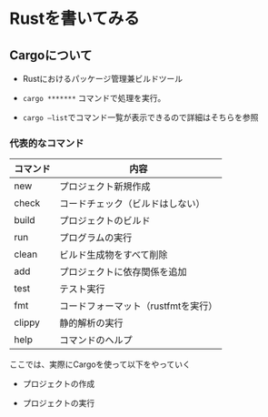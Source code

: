 # Rustを書いてみる
## Cargoについて
- Rustにおけるパッケージ管理兼ビルドツール

- `cargo *******` コマンドで処理を実行。

- `cargo —list`でコマンド一覧が表示できるので詳細はそちらを参照

### 代表的なコマンド

| コマンド | 内容 |
| --- | --- |
| new | プロジェクト新規作成 |
| check | コードチェック（ビルドはしない） |
| build | プロジェクトのビルド |
| run | プログラムの実行 |
| clean | ビルド生成物をすべて削除 |
| add | プロジェクトに依存関係を追加 |
| test | テスト実行 |
| fmt | コードフォーマット（rustfmtを実行） |
| clippy | 静的解析の実行 |
| help | コマンドのヘルプ |


ここでは、実際にCargoを使って以下をやっていく

- プロジェクトの作成

- プロジェクトの実行